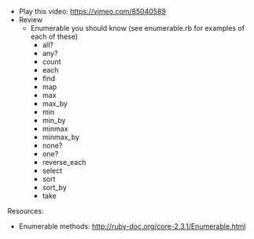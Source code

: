 - Play this video: https://vimeo.com/85040589
- Review
  - Enumerable you should know (see enumerable.rb for examples of each of these)
    - all?
    - any?
    - count
    - each
    - find
    - map
    - max
    - max_by
    - min
    - min_by
    - minmax
    - minmax_by
    - none?
    - one?
    - reverse_each
    - select
    - sort
    - sort_by
    - take

Resources:
- Enumerable methods: http://ruby-doc.org/core-2.3.1/Enumerable.html
